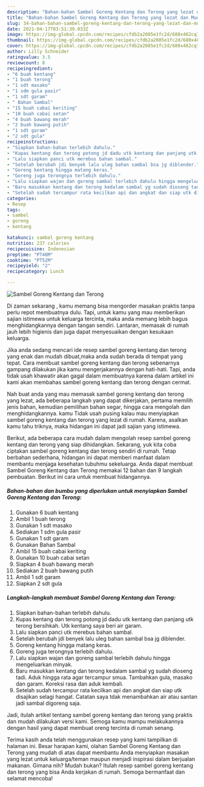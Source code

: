 ```yaml
---
description: "Bahan-bahan Sambel Goreng Kentang dan Terong yang lezat dan Mudah Dibuat"
title: "Bahan-bahan Sambel Goreng Kentang dan Terong yang lezat dan Mudah Dibuat"
slug: 34-bahan-bahan-sambel-goreng-kentang-dan-terong-yang-lezat-dan-mudah-dibuat
date: 2021-04-17T03:51:39.033Z
image: https://img-global.cpcdn.com/recipes/cfdb2a2085e1fc2d/680x482cq70/sambel-goreng-kentang-dan-terong-foto-resep-utama.jpg
thumbnail: https://img-global.cpcdn.com/recipes/cfdb2a2085e1fc2d/680x482cq70/sambel-goreng-kentang-dan-terong-foto-resep-utama.jpg
cover: https://img-global.cpcdn.com/recipes/cfdb2a2085e1fc2d/680x482cq70/sambel-goreng-kentang-dan-terong-foto-resep-utama.jpg
author: Lilly Schneider
ratingvalue: 3.5
reviewcount: 8
recipeingredient:
- "6 buah kentang"
- "1 buah terong"
- "1 sdt masako"
- "1 sdm gula pasir"
- "1 sdt garam"
- " Bahan Sambal"
- "15 buah cabai keriting"
- "10 buah cabai setan"
- "4 buah bawang merah"
- "2 buah bawang putih"
- "1 sdt garam"
- "2 sdt gula"
recipeinstructions:
- "Siapkan bahan-bahan terlebih dahulu."
- "Kupas kentang dan terong potong jd dadu utk kentang dan panjang utk terong bersihkah. Utk kentang saya beri air garam."
- "Lalu siapkan panci utk merebus bahan sambal."
- "Setelah berubah jdi benyek lalu uleg bahan sambal bsa jg diblender."
- "Goreng kentang hingga matang keras."
- "Goreng juga terongnya terlebih dahulu."
- "Lalu siapkan wajan dan goreng sambal terlebih dahulu hingga mengeluarkan minyak."
- "Baru masukkan kentang dan terong kedalam sambal yg sudah dioseng tadi. Aduk hingga rata agar tercampur smua. Tambahkan gula, masako dan garam. Koreksi rasa dan aduk kembali."
- "Setelah sudah tercampur rata kecilkan api dan angkat dan siap utk disajikan selagi hangat. Catatan saya tdak menambahkan air atau santan jadi sambal digoreng saja."
categories:
- Resep
tags:
- sambel
- goreng
- kentang

katakunci: sambel goreng kentang 
nutrition: 237 calories
recipecuisine: Indonesian
preptime: "PT40M"
cooktime: "PT52M"
recipeyield: "2"
recipecategory: Lunch

---
```



![Sambel Goreng Kentang dan Terong](https://img-global.cpcdn.com/recipes/cfdb2a2085e1fc2d/680x482cq70/sambel-goreng-kentang-dan-terong-foto-resep-utama.jpg)

Di zaman  sekarang , kamu memang bisa mengorder masakan praktis tanpa perlu repot membuatnya dulu. Tapi, untuk kamu yang mau memberikan sajian istimewa untuk keluarga tercinta, maka anda memang lebih bagus menghidangkannya dengan tangan sendiri. Lantaran, memasak di rumah jauh lebih higienis dan juga dapat menyesuaikan dengan kesukaan keluarga.

Jika anda sedang mencari ide resep sambel goreng kentang dan terong yang enak dan mudah dibuat,maka anda sudah berada di tempat yang tepat. Cara membuat sambel goreng kentang dan terong  sebenarnya gampang dilakukan jika kamu mengerjakannya dengan hati-hati. Tapi, anda tidak usah khawatir akan gagal dalam membuatnya 
karena dalam artikel ini kami akan membahas sambel goreng kentang dan terong dengan cermat.  



Nah buat anda yang mau memasak sambel goreng kentang dan terong yang lezat, ada beberapa langkah yang dapat dikerjakan, pertama memilih jenis bahan, kemudian pemilihan bahan segar, hingga cara mengolah dan menghidangkannya. kamu Tidak usah pusing kalau mau menyiapkan sambel goreng kentang dan terong yang lezat di rumah. Karena, asalkan kamu  tahu triknya, maka hidangan ini dapat jadi sajian yang istimewa.

Berikut, ada beberapa cara mudah dalam mengolah resep sambel goreng kentang dan terong yang siap dihidangkan. Sekarang, yuk kita coba ciptakan sambel goreng kentang dan terong sendiri di rumah. Tetap berbahan sederhana, hidangan ini dapat memberi manfaat dalam membantu menjaga kesehatan tubuhmu sekeluarga. Anda dapat membuat Sambel Goreng Kentang dan Terong memakai 12 bahan dan 9 langkah pembuatan. Berikut ini cara untuk membuat hidangannya.

<!--inarticleads1-->

##### Bahan-bahan dan bumbu yang diperlukan untuk menyiapkan Sambel Goreng Kentang dan Terong:

1. Gunakan 6 buah kentang
1. Ambil 1 buah terong
1. Gunakan 1 sdt masako
1. Sediakan 1 sdm gula pasir
1. Gunakan 1 sdt garam
1. Gunakan  Bahan Sambal
1. Ambil 15 buah cabai keriting
1. Gunakan 10 buah cabai setan
1. Siapkan 4 buah bawang merah
1. Sediakan 2 buah bawang putih
1. Ambil 1 sdt garam
1. Siapkan 2 sdt gula




<!--inarticleads2-->

##### Langkah-langkah membuat Sambel Goreng Kentang dan Terong:

1. Siapkan bahan-bahan terlebih dahulu.
1. Kupas kentang dan terong potong jd dadu utk kentang dan panjang utk terong bersihkah. Utk kentang saya beri air garam.
1. Lalu siapkan panci utk merebus bahan sambal.
1. Setelah berubah jdi benyek lalu uleg bahan sambal bsa jg diblender.
1. Goreng kentang hingga matang keras.
1. Goreng juga terongnya terlebih dahulu.
1. Lalu siapkan wajan dan goreng sambal terlebih dahulu hingga mengeluarkan minyak.
1. Baru masukkan kentang dan terong kedalam sambal yg sudah dioseng tadi. Aduk hingga rata agar tercampur smua. Tambahkan gula, masako dan garam. Koreksi rasa dan aduk kembali.
1. Setelah sudah tercampur rata kecilkan api dan angkat dan siap utk disajikan selagi hangat. Catatan saya tdak menambahkan air atau santan jadi sambal digoreng saja.




Jadi, itulah artikel tentang  sambel goreng kentang dan terong  yang praktis dan mudah dilakukan versi kami. Semoga kamu mampu melakukannya dengan hasil yang dapat membuat oreng tercinta di rumah senang. 

Terima kasih anda telah menggunakan resep yang kami tampilkan di halaman ini. Besar harapan kami, olahan  Sambel Goreng Kentang dan Terong yang mudah di atas dapat membantu Anda menyiapkan masakan yang lezat untuk keluarga/teman maupun menjadi inspirasi dalam berjualan makanan. Gimana nih? Mudah bukan? Itulah resep sambel goreng kentang dan terong yang bisa Anda kerjakan di rumah. Semoga bermanfaat dan selamat mencoba!

